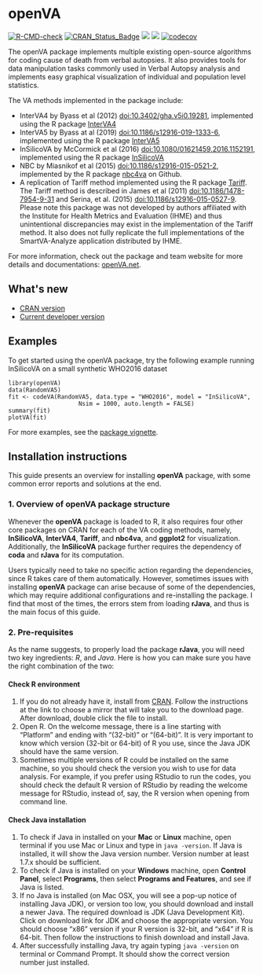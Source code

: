 # openVA
[![R-CMD-check](https://github.com/verbal-autopsy-software/openVA/workflows/R-CMD-check/badge.svg)](https://github.com/verbal-autopsy-software/openVA/actions) [![CRAN\_Status\_Badge](https://www.r-pkg.org/badges/version/openVA)](https://cran.r-project.org/package=openVA)  [![](https://cranlogs.r-pkg.org/badges/openVA)](https://cran.r-project.org/package=openVA) [![](https://cranlogs.r-pkg.org/badges/grand-total/openVA?color=orange)](https://cran.r-project.org/package=openVA)
[![codecov](https://codecov.io/gh/verbal-autopsy-software/openVA/branch/master/graph/badge.svg?token=P049IXFSVH)](https://codecov.io/gh/verbal-autopsy-software/openVA)

The openVA package implements multiple existing open-source algorithms for coding cause of death from verbal autopsies. It also provides tools for data manipulation tasks commonly used in Verbal Autopsy analysis and implements easy graphical visualization of individual and population level statistics. 
 
The VA methods implemented in the package include:
+ InterVA4 by Byass et al (2012) <doi:10.3402/gha.v5i0.19281>, implemented using the R package [InterVA4](https://cran.r-project.org/web/packages/InterVA4/index.html)
+ InterVA5 by Byass at al (2019) <doi:10.1186/s12916-019-1333-6>, implemented using the R package [InterVA5](https://cran.r-project.org/web/packages/InterVA5/index.html)
+ InSilicoVA by McCormick et al (2016) <doi:10.1080/01621459.2016.1152191>, implemented using the R package [InSilicoVA](https://cran.r-project.org/web/packages/InSilicoVA/index.html)
+ NBC by Miasnikof et al (2015) <doi:10.1186/s12916-015-0521-2>, implemented by the R package [nbc4va](https://github.com/rrwen/nbc4va) on Github.  
+ A replication of Tariff method implemented using the R package [Tariff](https://cran.r-project.org/web/packages/Tariff/index.html). The Tariff method is described in James et al (2011) <doi:10.1186/1478-7954-9-31> and Serina, et al. (2015) <doi:10.1186/s12916-015-0527-9>. Please note this package was not developed by authors affiliated with the Institute for Health Metrics and Evaluation (IHME) and thus unintentional discrepancies may exist in the implementation of the Tariff method. It also does not fully replicate the full implementations of the SmartVA-Analyze application distributed by IHME.


For more information, check out the package and team website for more details and documentations: [openVA.net](https://openva.net/).



## What's new
- [CRAN version](https://cran.r-project.org/package=openVA/news/news.html)
- [Current developer version](https://github.com/verbal-autopsy-software/openVA/blob/master/NEWS.md)


## Examples

To get started using the openVA package, try the following example running InSilicoVA on a small synthetic WHO2016 dataset

```
library(openVA)
data(RandomVA5)
fit <- codeVA(RandomVA5, data.type = "WHO2016", model = "InSilicoVA",
                    Nsim = 1000, auto.length = FALSE)
summary(fit)
plotVA(fit)
```

For more examples, see the [package vignette](inst/doc/openVA-vignette.html).


## Installation instructions

This guide presents an overview for installing **openVA** package, with some common error reports and solutions at the end.

### 1. Overview of openVA package structure
Whenever the **openVA** package is loaded to R, it also requires four other core packages on CRAN for each of the VA coding methods, namely, **InSilicoVA**, **InterVA4**, **Tariff**, and **nbc4va**, and **ggplot2** for visualization. Additionally, the **InSilicoVA** package further requires the dependency of **coda** and **rJava** for its computation. 

Users typically need to take no specific action regarding the dependencies, since R takes care of them automatically. However, sometimes issues with installing **openVA** package can arise because of some of the dependencies, which may require additional configurations and re-installing the package. I find that most of the times, the errors stem from loading **rJava**, and thus is the main focus of this guide.

### 2. Pre-requisites
As the name suggests, to properly load the package **rJava**, you will need two key ingredients: _R_, and _Java_. Here is how you can make sure you have the right combination of the two:
 
#### Check R environment
1. If you do not already have it, install from [CRAN](https://cran.r-project.org/). Follow the instructions at the link to choose a mirror that will take you to the download page. After download, double click the file to install.
2. Open R. On the welcome message, there is a line starting with “Platform” and ending with “(32-bit)” or “(64-bit)”. It is very important to know which version (32-bit or 64-bit) of R you use, since the Java JDK should have the same version. 
3. Sometimes multiple versions of R could be installed on the same machine, so you should check the version you wish to use for data analysis. For example, if you prefer using RStudio to run the codes, you should check the default R version of RStudio by reading the welcome message for RStudio, instead of, say, the R version when opening from command line.

#### Check Java installation
1. To check if Java in installed on your **Mac** or **Linux** machine, open terminal if you use Mac or Linux and type in ```java -version```. If Java is installed, it will show the Java version number. Version number at least 1.7.x should be sufficient.
2. To check if Java is installed on your **Windows** machine, open **Control Panel**, select **Programs**, then select **Programs and Features**, and see if Java is listed. 
3. If no Java is installed (on Mac OSX, you will see a pop-up notice of installing Java JDK), or version too low, you should download and install a newer Java. The required download is JDK (Java Development Kit). Click on download link for JDK and choose the appropriate version. You should choose “x86” version if your R version is 32-bit, and “x64” if R is 64-bit. Then follow the instructions to finish download and install Java.
4. After successfully installing Java, try again typing ```java -version``` on terminal or Command Prompt. It should show the correct version number just installed.
